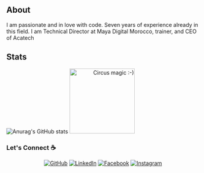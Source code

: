 ## About

I am passionate and in love with code. Seven years of experience already in this field. I am Technical Director at Maya Digital Morocco, trainer, and CEO of Acatech

## Stats
![Anurag's GitHub stats](https://github-readme-stats.vercel.app/api?username=Piscarocarlos&theme=cobalt&show_icons=true&hide=contribs,prs&count_private=true)
<span align="right"><img src="https://media.giphy.com/media/3ornkfRwB6oU0vSa6A/giphy.gif" alt="Circus magic :-)" width="170"></span>
### Let's Connect :coffee:
<p align="center">
	<a href="https://github.com/Piscarocarlos"><img src="https://img.icons8.com/bubbles/50/000000/github.png" alt="GitHub"/></a>
	<a href="https://www.linkedin.com/in/ayi-carlos-alognon-anani-ab2421137/"><img src="https://img.icons8.com/bubbles/50/000000/linkedin.png" alt="LinkedIn"/></a>
	<a href="https://www.facebook.com/carlos.alognon/"><img src="https://img.icons8.com/bubbles/50/000000/facebook-new.png" alt="Facebook"/></a>
	<a href="https://www.instagram.com/carlos_alognon/"><img src="https://img.icons8.com/bubbles/50/000000/instagram.png" alt="Instagram"/></a>
</p>


<p align="center"></p>
